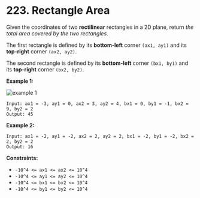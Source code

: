# 223. Rectangle Area

Given the coordinates of two **rectilinear** rectangles in a 2D plane, return *the total area covered by the two rectangles*.

The first rectangle is defined by its **bottom-left** corner `(ax1, ay1)` and its **top-right** corner `(ax2, ay2)`.

The second rectangle is defined by its **bottom-left** corner `(bx1, by1)` and its **top-right** corner `(bx2, by2)`.

**Example 1:**

![example 1](https://assets.leetcode.com/uploads/2021/05/08/rectangle-plane.png)

```()
Input: ax1 = -3, ay1 = 0, ax2 = 3, ay2 = 4, bx1 = 0, by1 = -1, bx2 = 9, by2 = 2
Output: 45
```

**Example 2:**

```()
Input: ax1 = -2, ay1 = -2, ax2 = 2, ay2 = 2, bx1 = -2, by1 = -2, bx2 = 2, by2 = 2
Output: 16
```

**Constraints:**

- `-10^4 <= ax1 <= ax2 <= 10^4`
- `-10^4 <= ay1 <= ay2 <= 10^4`
- `-10^4 <= bx1 <= bx2 <= 10^4`
- `-10^4 <= by1 <= by2 <= 10^4`
